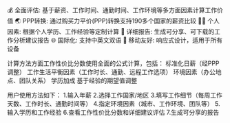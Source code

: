 💰 全面评估: 基于薪资、工作时间、通勤时间、工作环境等多方面因素计算工作价值
🌏 PPP转换: 通过购买力平价(PPP)转换支持190多个国家的薪资比较
👩‍🎓 个人因素: 根据个人学历、工作经验等定制计算
📱 详细报告: 生成可分享、可下载的工作分析建议报告
🌐 国际化: 支持中英文双语
📱 移动友好: 响应式设计，适用于所有设备

计算方法方面工作性价比分数使用全面的公式计算，包括：
标准化日薪（经PPP调整）
工作生活平衡因素（工作时长、通勤、远程工作选项）
环境因素（办公地点、团队关系）
学历加成
基于经验的期望值调整

用户使用方法如下：
1.输入年薪
2.选择工作国家/地区
3.填写工作细节（每周工作天数、工作时长、通勤时间等）
4.指定环境因素（城市、工作环境、团队等）
5.输入学历和工作经验
6.查看工作性价比分数和详细建议评估
7.生成可分享的报告
